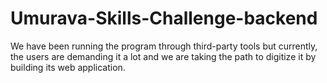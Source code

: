 # Umurava-Skills-Challenge-backend
We have been running the program through third-party tools but currently, the users are demanding it a lot and we are taking the path to digitize it by building its web application. 
